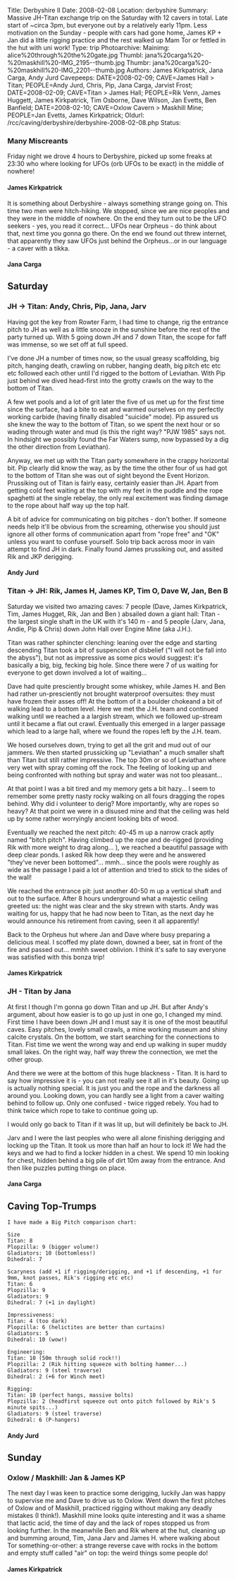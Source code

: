 Title: Derbyshire II
Date: 2008-02-08
Location: derbyshire
Summary: Massive JH-Titan exchange trip on the Saturday with 12 cavers in total. Late start of ~circa 3pm, but everyone out by a relatively early 11pm. Less motivation on the Sunday - people with cars had gone home, James KP + Jan did a little rigging practice and the rest walked up Mam Tor or fettled in the hut with uni work!
Type: trip
Photoarchive:
Mainimg: alice%20through%20the%20gate.jpg
Thumbl: jana%20carga%20-%20maskhill%20-IMG_2195--thumb.jpg
Thumbr: jana%20carga%20-%20maskhill%20-IMG_2201--thumb.jpg
Authors: James Kirkpatrick, Jana Carga, Andy Jurd
Cavepeeps: DATE=2008-02-09; CAVE=James Hall > Titan; PEOPLE=Andy Jurd, Chris, Pip, Jana Carga, Jarvist Frost;
           DATE=2008-02-09; CAVE=Titan > James Hall; PEOPLE=Rik Venn, James Huggett, James Kirkpatrick, Tim Osborne, Dave Wilson, Jan Evetts, Ben Banfield;
           DATE=2008-02-10; CAVE=Oxlow Cavern > Maskhill Mine; PEOPLE=Jan Evetts, James Kirkpatrick;
Oldurl: /rcc/caving/derbyshire/derbyshire-2008-02-08.php
Status:


###  Many Miscreants

Friday night we drove 4 hours to Derbyshire, picked up some freaks at 23:30 who where looking for UFOs (orb UFOs to be exact) in the middle of nowhere!

####  James Kirkpatrick

It is something about Derbyshire - always something strange going on. This time two men were hitch-hiking. We stopped, since we are nice peoples and they were in the middle of nowhere. On the end they turn out to be the UFO seekers - yes, you read it correct... UFOs near Orpheus - do think about that, next time you gonna go there. On the end we found out threw internet, that apparently they saw UFOs just behind the Orpheus...or in our language - a caver with a tikka.

####  Jana Carga

##  Saturday

###  JH -&gt; Titan: Andy, Chris, Pip, Jana, Jarv

Having got the key from Rowter Farm, I had time to change, rig the entrance pitch to JH as well as a little snooze in the sunshine before the rest of the party turned up. With 5 going down JH and 7 down Titan, the scope for faff was immense, so we set off at full speed.

I've done JH a number of times now, so the usual greasy scaffolding, big pitch, hanging death, crawling on rubber, hanging death, big pitch etc etc etc followed each other until I'd rigged to the bottom of Leviathan. With Pip just behind we dived head-first into the grotty crawls on the way to the bottom of Titan.

A few wet pools and a lot of grit later the five of us met up for the first time since the surface, had a bite to eat and warmed ourselves on my perfectly working carbide (having finally disabled "suicide" mode). Pip assured us she knew the way to the bottom of Titan, so we spent the next hour or so wading through water and mud (is this the right way? "PJW 1985" says not. In hindsight we possibly found the Far Waters sump, now bypassed by a dig the other direction from Leviathan).

Anyway, we met up with the Titan party somewhere in the crappy horizontal bit. Pip clearly did know the way, as by the time the other four of us had got to the bottom of Titan she was out of sight beyond the Event Horizon. Prussiking out of Titan is fairly easy, certainly easier than JH. Apart from getting cold feet waiting at the top with my feet in the puddle and the rope spaghetti at the single rebelay, the only real excitement was finding damage to the rope about half way up the top half.

A bit of advice for communicating on big pitches - don't bother. If someone needs help it'll be obvious from the screaming, otherwise you should just ignore all other forms of communication apart from "rope free" and "OK" unless you want to confuse yourself. Solo trip back across moor in vain attempt to find JH in dark. Finally found James prussiking out, and assited Rik and JKP derigging.

####  Andy Jurd

###  Titan -&gt; JH: Rik, James H, James KP, Tim O, Dave W, Jan, Ben B

Saturday we visited two amazing caves: 7 people (Dave, James Kirkpatrick, Tim, James Hugget, Rik, Jan and Ben ) absailed down a giant hall: Titan - the largest single shaft in the UK with it's 140 m - and 5 people (Jarv, Jana, Andie, Pip &amp; Chris) down John Hall over Engine Mine (aka J.H.).

Titan was rather sphincter clenching: leaning over the edge and starting descending Titan took a bit of suspencion of disbelief ("I will not be fall into the abyss"), but not as impressive as some pics would suggest: it's basically a big, big, fecking big hole. Since there were 7 of us waiting for everyone to get down involved a lot of waiting...

Dave had quite presciently brought some whiskey, while James H. and Ben had rather un-presciently not brought waterproof oversuites: they must have frozen their asses off! At the bottom of it a boulder chokeand a bit of walking lead to a bottom level. Here we met the J.H. team and continued walking until we reached a a largish stream, which we followed up-stream until it became a flat out crawl. Eventually this emerged in a larger passage which lead to a large hall, where we found the ropes left by the J.H. team.

We hosed ourselves down, trying to get all the grit and mud out of our jammers. We then started prussicking up "Leviathan" a much smaller shaft than Titan but still rather impressive. The top 30m or so of Leviathan where very wet with spray coming off the rock. The feeling of looking up and being confronted with nothing but spray and water was not too pleasant...

At that point I was a bit tired and my memory gets a bit hazy... I seem to remember some pretty nasty rocky walking on all fours dragging the ropes behind. Why did i volunteer to derig? More importantly, why are ropes so heavy? At that point we were in a disused mine and that the ceiling was held up by some rather worryingly ancient looking bits of wood.

Eventually we reached the next pitch: 40-45 m up a narrow crack aptly named "bitch pitch". Having climbed up the rope and de-rigged (providing Rik with more weight to drag along... ), we reached a beautiful passage with deep clear ponds. I asked Rik how deep they were and he answered "they've never been bottomed"... mmh... since the pools were roughly as wide as the passage I paid a lot of attention and tried to stick to the sides of the wall!

We reached the entrance pit: just another 40-50 m up a vertical shaft and out to the surface. After 8 hours underground what a majestic ceiling greeted us: the night was clear and the sky strewn with starts. Andy was waiting for us, happy that he had now been to Titan, as the next day he would announce his retirement from caving, seen it all apparently!

Back to the Orpheus hut where Jan and Dave where busy preparing a delicious meal. I scoffed my plate down, downed a beer, sat in front of the fire and passed out... mmhh sweet oblivion. I think it's safe to say everyone was satisfied with this bonza trip!

####  James Kirkpatrick

###  JH - Titan by Jana

At first I though I'm gonna go down Titan and up JH. But after Andy's argument, about how easier is to go up just in one go, I changed my mind. First time I have been down JH and I must say it is one of the most beautiful caves. Easy pitches, lovely small crawls, a mine working museum and shiny calcite crystals. On the bottom, we start searching for the connections to Titan. Fist time we went the wrong way and end up walking in super muddy small lakes. On the right way, half way threw the connection, we met the other group.

And there we were at the bottom of this huge blackness - Titan. It is hard to say how impressive it is - you can not really see it all in it's beauty. Going up is actually nothing special. It is just you and the rope and the darkness all around you. Looking down, you can hardly see a light from a caver waiting behind to follow up. Only one confused - twice rigged rebely. You had to think twice which rope to take to continue going up.

I would only go back to Titan if it was lit up, but will definitely be back to JH.

Jarv and I were the last peoples who were all alone finishing derigging and locking up the Titan. It took us more than half an hour to lock it! We had the keys and we had to find a locker hidden in a chest. We spend 10 min looking for chest, hidden behind a big pile of dirt 10m away from the entrance. And then like puzzles putting things on place.

####  Jana Carga

##  Caving Top-Trumps


    I have made a Big Pitch comparison chart:

    Size
    Titan: 8
    Plopzilla: 9 (bigger volume!)
    Gladiators: 10 (bottomless!)
    Dihedral: 7

    Scaryness (add +1 if rigging/derigging, and +1 if descending, +1 for 9mm, knot passes, Rik's rigging etc etc)
    Titan: 6
    Plopzilla: 9
    Gladiators: 9
    Dihedral: 7 (+1 in daylight)

    Impressiveness:
    Titan: 4 (too dark)
    Plopzilla: 6 (helictites are better than curtains)
    Gladiators: 5
    Dihedral: 10 (wow!)

    Engineering:
    Titan: 10 (50m through solid rock!!)
    Plopzilla: 2 (Rik hitting squeeze with bolting hammer...)
    Gladiators: 9 (steel traverse)
    Dihedral: 2 (+6 for Winch meet)

    Rigging:
    Titan: 10 (perfect hangs, massive bolts)
    Plopzilla: 2 (headfirst squeeze out onto pitch followed by Rik's 5 minute spits...)
    Gladiators: 9 (steel traverse)
    Dihedral: 6 (P-hangers)


####  Andy Jurd

##  Sunday

###  Oxlow / Maskhill: Jan &amp; James KP

The next day I was keen to practice some derigging, luckily Jan was happy to supervise me and Dave to drive us to Oxlow. Went down the first pitches of Oxlow and of Maskhill, practiced rigging without making any deadly mistakes (I think!). Maskhill mine looks quite interesting and it was a shame that lactic acid, the time of day and the lack of ropes stopped us from looking further. In the meanwhile Ben and Rik where at the hut, cleaning up and bumming around, Tim, Jana Jarv and James H. where walking about Tor something-or-other: a strange reverse cave with rocks in the bottom and empty stuff called "air" on top: the weird things some people do!

####  James Kirkpatrick
